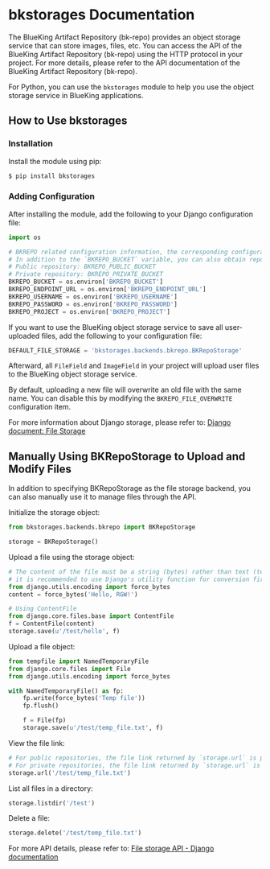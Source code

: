 # bkstorages Documentation

The BlueKing Artifact Repository (bk-repo) provides an object storage service that can store images, files, etc. You can access the API of the BlueKing Artifact Repository (bk-repo) using the HTTP protocol in your project. For more details, please refer to the API documentation of the BlueKing Artifact Repository (bk-repo).

For Python, you can use the `bkstorages` module to help you use the object storage service in BlueKing applications.

## How to Use bkstorages

### Installation

Install the module using pip:

```bash
$ pip install bkstorages
```

### Adding Configuration

After installing the module, add the following to your Django configuration file:

```python
import os

# BKREPO related configuration information, the corresponding configuration will be automatically added to the environment variables after enabling enhanced services
# In addition to the `BKREPO_BUCKET` variable, you can also obtain repository configuration through two other environment variables
# Public repository: BKREPO_PUBLIC_BUCKET
# Private repository: BKREPO_PRIVATE_BUCKET
BKREPO_BUCKET = os.environ['BKREPO_BUCKET']
BKREPO_ENDPOINT_URL = os.environ['BKREPO_ENDPOINT_URL']
BKREPO_USERNAME = os.environ['BKREPO_USERNAME']
BKREPO_PASSWORD = os.environ['BKREPO_PASSWORD']
BKREPO_PROJECT = os.environ['BKREPO_PROJECT']
```

If you want to use the BlueKing object storage service to save all user-uploaded files, add the following to your configuration file:

```python
DEFAULT_FILE_STORAGE = 'bkstorages.backends.bkrepo.BKRepoStorage'
```

Afterward, all `FileField` and `ImageField` in your project will upload user files to the BlueKing object storage service.

By default, uploading a new file will overwrite an old file with the same name. You can disable this by modifying the `BKREPO_FILE_OVERWRITE` configuration item.

For more information about Django storage, please refer to: [Django document: File Storage](https://docs.djangoproject.com/en/3.2/topics/files/#file-storage)

## Manually Using BKRepoStorage to Upload and Modify Files

In addition to specifying BKRepoStorage as the file storage backend, you can also manually use it to manage files through the API.

Initialize the storage object:

```python
from bkstorages.backends.bkrepo import BKRepoStorage

storage = BKRepoStorage()
```

Upload a file using the storage object:

```python
# The content of the file must be a string (bytes) rather than text (text). To ensure compatibility between Python2 and Python3,
# it is recommended to use Django's utility function for conversion first.
from django.utils.encoding import force_bytes
content = force_bytes('Hello, RGW!')

# Using ContentFile
from django.core.files.base import ContentFile
f = ContentFile(content)
storage.save(u'/test/hello', f)
```

Upload a file object:

```python
from tempfile import NamedTemporaryFile
from django.core.files import File
from django.utils.encoding import force_bytes

with NamedTemporaryFile() as fp:
    fp.write(force_bytes('Temp file'))
    fp.flush()

    f = File(fp)
    storage.save(u'/test/temp_file.txt', f)
```

View the file link:

```python
# For public repositories, the file link returned by `storage.url` is permanently available
# For private repositories, the file link returned by `storage.url` is a temporary link, which will become inaccessible when the access credentials in the link expire
storage.url('/test/temp_file.txt')
```

List all files in a directory:

```python
storage.listdir('/test')
```

Delete a file:

```python
storage.delete('/test/temp_file.txt')
```

For more API details, please refer to: [File storage API - Django documentation](https://docs.djangoproject.com/en/3.2/ref/files/storage/#the-storage-class)